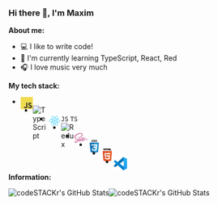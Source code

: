 ### Hi there 👋, I'm Maxim

<!-- ![](https://komarev.com/ghpvc/?username=Hoshivsky1)  -->
**About me:**

- 💻 I like to write code!
- 🎯 I'm currently learning TypeScript, React, Red
- 🎧 I love music very much

**My tech stack:**

* <img align="left" alt="JavaScript" width="24px" src="https://raw.githubusercontent.com/github/explore/80688e429a7d4ef2fca1e82350fe8e3517d3494d/topics/javascript/javascript.png" />
* <img align="left" alt="TypeScript" width="30px" src="https://img.icons8.com/color/344/typescript.png" />
* <img align="left" alt="React" width="26px" src="https://raw.githubusercontent.com/github/explore/80688e429a7d4ef2fca1e82350fe8e3517d3494d/topics/react/react.png" /> `JS` `TS`
* <img align="left" alt="Redux" width="26px" src="https://img.icons8.com/color/452/redux.png" /> 
* <img align="left" alt="Sass" width="26px" src="https://raw.githubusercontent.com/github/explore/80688e429a7d4ef2fca1e82350fe8e3517d3494d/topics/sass/sass.png" />
* <img align="left" alt="CSS3" width="26px" src="https://raw.githubusercontent.com/github/explore/80688e429a7d4ef2fca1e82350fe8e3517d3494d/topics/css/css.png" />
* <img align="left" alt="HTML5" width="26px" src="https://raw.githubusercontent.com/github/explore/80688e429a7d4ef2fca1e82350fe8e3517d3494d/topics/html/html.png" />
* <img align="left" alt="Visual Studio Code" width="26px" src="https://raw.githubusercontent.com/github/explore/80688e429a7d4ef2fca1e82350fe8e3517d3494d/topics/visual-studio-code/visual-studio-code.png" />

**Information:**

<div>
  <img align="left" alt="codeSTACKr's GitHub Stats" src="https://github-readme-stats.vercel.app/api/top-langs/?username=Hoshivsky1&langs_count=8&layout=compact%22&bg_color=#313131" />
  <img align="left" alt="codeSTACKr's GitHub Stats" src="https://github-readme-stats.vercel.app/api?username=Hoshivsky1&show_icons=true%22" />
</div>



